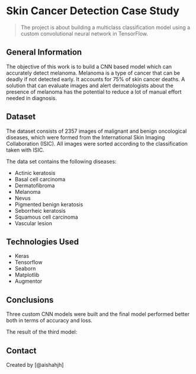 # Skin Cancer Detection Case Study
> The project is about building a multiclass classification model using a custom convolutional neural network in TensorFlow. 


## General Information
The objective of this work is to build a CNN based model which can accurately detect melanoma. Melanoma is a type of cancer that can be deadly if not detected early. It accounts for 75% of skin cancer deaths. A solution that can evaluate images and alert dermatologists about the presence of melanoma has the potential to reduce a lot of manual effort needed in diagnosis.

## Dataset
The dataset consists of 2357 images of malignant and benign oncological diseases, which were formed from the International Skin Imaging Collaboration (ISIC). All images were sorted according to the classification taken with ISIC.

The data set contains the following diseases:

- Actinic keratosis
- Basal cell carcinoma
- Dermatofibroma
- Melanoma
- Nevus
- Pigmented benign keratosis
- Seborrheic keratosis
- Squamous cell carcinoma
- Vascular lesion

## Technologies Used
- Keras 
- Tensorflow
- Seaborn
- Matplotlib
- Augmentor

## Conclusions
Three custom CNN models were built and the final model performed better both in terms of accuracy and loss.
 
The result of the third model: 
 


## Contact
Created by [@aishahjh]
